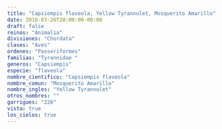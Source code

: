 ```yaml
---
title: "Capsiempis flaveola, Yellow Tyrannulet, Mosquerito Amarillo"
date: 2018-03-26T20:00:00-00:00
draft: false
reinos: "Animalia"
divisiones: "Chordata"
clases: "Aves"
ordenes: "Passeriformes"
familias: "Tyrannidae "
generos: "Capsiempis"
especie: "flaveola"
nombre_cientifico: "Capsiempis flaveola"
nombre_comun: "Mosquerito Amarillo"
nombre_ingles: "Yellow Tyrannulet"
otros_nombres: ""
garrigues: "226"
vista: true
los_cielos: true
---
```

